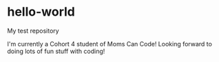 # hello-world
My test repository

I'm currently a Cohort 4 student of Moms Can Code! Looking forward to doing lots of fun stuff with coding!
